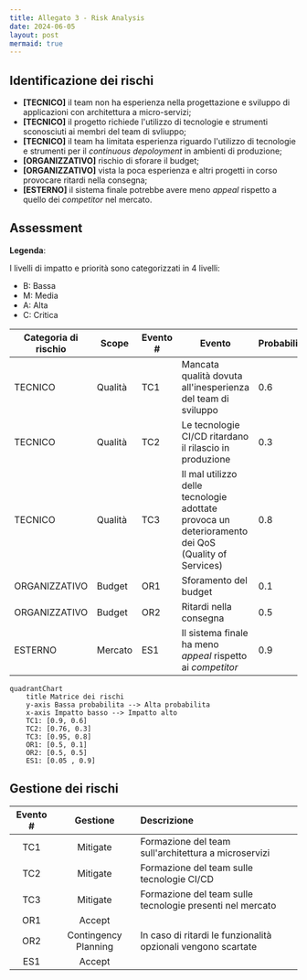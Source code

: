 ```yaml
---
title: Allegato 3 - Risk Analysis
date: 2024-06-05
layout: post
mermaid: true
---
```


## Identificazione dei rischi

- **[TECNICO]** il team non ha esperienza nella progettazione e sviluppo di applicazioni con architettura a micro-servizi;
- **[TECNICO]** il progetto richiede l'utilizzo di tecnologie e strumenti sconosciuti ai membri del team di svliuppo;
- **[TECNICO]** il team ha limitata esperienza riguardo l'utilizzo di tecnologie e strumenti per il _continuous depoloyment_ in ambienti di produzione;
- **[ORGANIZZATIVO]** rischio di sforare il budget;
- **[ORGANIZZATIVO]** vista la poca esperienza e altri progetti in corso provocare ritardi nella consegna;
- **[ESTERNO]** il sistema finale potrebbe avere meno _appeal_ rispetto a quello dei _competitor_ nel mercato.

## Assessment

**Legenda**:

I livelli di impatto e priorità sono categorizzati in 4 livelli:
- B: Bassa
- M: Media
- A: Alta
- C: Critica

| Categoria di rischio | Scope | Evento # | Evento | Probabilità | Impatto | Priorità | 
|----------------------|-------|----------|--------|-------------|---------|----------|
| TECNICO | Qualità | TC1 | Mancata qualità dovuta all'inesperienza del team di sviluppo | 0.6 | C | A | 
| TECNICO | Qualità | TC2 | Le tecnologie CI/CD ritardano il rilascio in produzione | 0.3 | A | A |
| TECNICO | Qualità | TC3 | Il mal utilizzo delle tecnologie adottate provoca un deterioramento dei QoS (Quality of Services) | 0.8 | C | C |
| ORGANIZZATIVO | Budget | OR1 | Sforamento del budget | 0.1 | M | B |
| ORGANIZZATIVO | Budget | OR2 | Ritardi nella consegna | 0.5 | M | M |
| ESTERNO | Mercato | ES1 | Il sistema finale ha meno _appeal_ rispetto ai _competitor_ | 0.9 | B | B |

```mermaid
quadrantChart
    title Matrice dei rischi
    y-axis Bassa probabilita --> Alta probabilita
    x-axis Impatto basso --> Impatto alto
    TC1: [0.9, 0.6]
    TC2: [0.76, 0.3]
    TC3: [0.95, 0.8]
    OR1: [0.5, 0.1]
    OR2: [0.5, 0.5]
    ES1: [0.05 , 0.9]
```

## Gestione dei rischi

| Evento # | Gestione   | Descrizione |
|:----:    |:----------:|:----------|
| TC1      | Mitigate   | Formazione del team sull'architettura a microservizi |
| TC2      | Mitigate   | Formazione del team sulle tecnologie CI/CD |
| TC3      | Mitigate   | Formazione del team sulle tecnologie presenti nel mercato |
| OR1      | Accept |
| OR2      | Contingency Planning | In caso di ritardi le funzionalità opzionali vengono scartate |
| ES1      | Accept |


